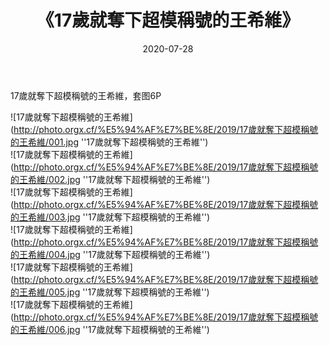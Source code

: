 ﻿---
layout: post
title:  《17歲就奪下超模稱號的王希維》
date:   2020-07-28
img: http://photo.orgx.cf/%E5%94%AF%E7%BE%8E/2019/17歲就奪下超模稱號的王希維/000.jpg
categories: [美女, 清纯, 唯美]
---

17歲就奪下超模稱號的王希維，套图6P


![17歲就奪下超模稱號的王希維](http://photo.orgx.cf/%E5%94%AF%E7%BE%8E/2019/17歲就奪下超模稱號的王希維/001.jpg ''17歲就奪下超模稱號的王希維'') <br>
![17歲就奪下超模稱號的王希維](http://photo.orgx.cf/%E5%94%AF%E7%BE%8E/2019/17歲就奪下超模稱號的王希維/002.jpg ''17歲就奪下超模稱號的王希維'') <br>
![17歲就奪下超模稱號的王希維](http://photo.orgx.cf/%E5%94%AF%E7%BE%8E/2019/17歲就奪下超模稱號的王希維/003.jpg ''17歲就奪下超模稱號的王希維'') <br>
![17歲就奪下超模稱號的王希維](http://photo.orgx.cf/%E5%94%AF%E7%BE%8E/2019/17歲就奪下超模稱號的王希維/004.jpg ''17歲就奪下超模稱號的王希維'') <br>
![17歲就奪下超模稱號的王希維](http://photo.orgx.cf/%E5%94%AF%E7%BE%8E/2019/17歲就奪下超模稱號的王希維/005.jpg ''17歲就奪下超模稱號的王希維'') <br>
![17歲就奪下超模稱號的王希維](http://photo.orgx.cf/%E5%94%AF%E7%BE%8E/2019/17歲就奪下超模稱號的王希維/006.jpg ''17歲就奪下超模稱號的王希維'') <br>
